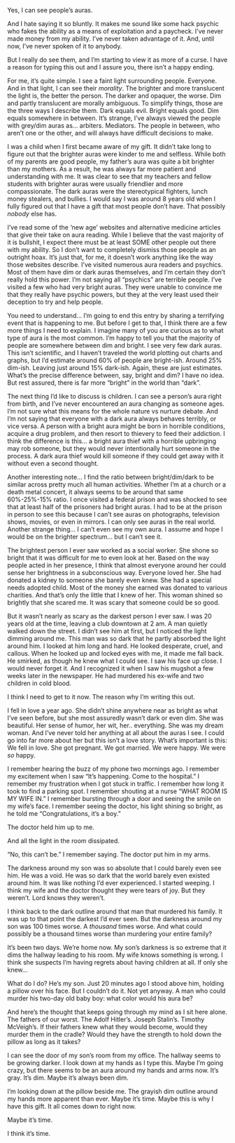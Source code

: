 Yes, I can see people’s auras. 

And I hate saying it so bluntly.  It makes me sound like some hack psychic who fakes the ability as a means of exploitation and a paycheck.  I’ve never made money from my ability. I’ve never taken advantage of it.  And, until now, I’ve never spoken of it to anybody.

But I really do see them, and I’m starting to view it as more of a curse.  I have a reason for typing this out and I assure you, there isn’t a happy ending.   

For me, it’s quite simple.  I see a faint light surrounding people.  Everyone.  And in that light, I can see their *morality*.  The brighter and more translucent the light is, the better the person.  The darker and opaquer, the worse.  Dim and partly translucent are morally ambiguous.   To simplify things, those are the three ways I describe them.  Dark equals evil.   Bright equals good.  Dim equals somewhere in between.  It’s strange, I’ve always viewed the people with grey/dim auras as… arbiters.  Mediators.  The people in between, who aren’t one or the other, and will always have difficult decisions to make.

I was a child when I first became aware of my gift.  It didn’t take long to figure out that the brighter auras were kinder to me and selfless.  While both of my parents are good people, my father’s aura was quite a bit brighter than my mothers.  As a result, he was always far more patient and understanding with me.   It was clear to see that my teachers and fellow students with brighter auras were usually friendlier and more compassionate.  The dark auras were the stereotypical fighters, lunch money stealers, and bullies.  I would say I was around 8 years old when I fully figured out that I have a gift that most people don’t have.  That possibly *nobody* else has.

I’ve read some of the ‘new age’ websites and alternative medicine articles that give their take on aura reading.  While I believe that the vast majority of it is bullshit, I expect there must be at least SOME other people out there with my ability.  So I don’t want to completely dismiss those people as an outright hoax.  It’s just that, for me, it doesn’t work anything like the way those websites describe.  I’ve visited numerous aura readers and psychics.  Most of them have dim or dark auras themselves, and I’m certain they don’t really hold this power.  I’m not saying all “psychics” are terrible people.  I’ve visited a few who had very bright auras.  They were unable to convince me that they really have psychic powers, but they at the very least used their deception to try and help people.  

You need to understand… I’m going to end this entry by sharing a terrifying event that is happening to me.  But before I get to that, I think there are a few more things I need to explain.  I imagine many of you are curious as to what type of aura is the most common.  I’m happy to tell you that the majority of people are somewhere between dim and bright.  I see very few dark auras.  This isn’t scientific, and I haven’t traveled the world plotting out charts and graphs, but I’d estimate around 60% of people are bright-ish.  Around 25% dim-ish.  Leaving just around 15% dark-ish.  Again, these are just estimates.  What’s the precise difference between, say, bright and dim?  I have no idea.  But rest assured, there is far more “bright” in the world than “dark”.

The next thing I’d like to discuss is children.  I can see a person’s aura right from birth, and I’ve never encountered an aura changing as someone ages.  I’m not sure what this means for the whole nature vs nurture debate.  And I’m not saying that everyone with a dark aura always behaves terribly, or vice versa.  A person with a bright aura might be born in horrible conditions, acquire a drug problem, and then resort to thievery to feed their addiction.  I think the difference is this… a bright aura thief with a horrible upbringing may rob someone, but they would never intentionally hurt someone in the process.  A dark aura thief would kill someone if they could get away with it without even a second thought.  

Another interesting note…  I find the ratio between bright/dim/dark to be similar across pretty much all human activities.  Whether I’m at a church or a death metal concert, it always seems to be around that same 60%-25%-15% ratio.  I once visited a federal prison and was shocked to see that at least half of the prisoners had bright auras.  I had to be at the prison in person to see this because I can’t see auras on photographs, television shows, movies, or even in mirrors.  I can only see auras in the real world.  Another strange thing… I can’t even see my own aura.   I assume and hope I would be on the brighter spectrum… but I can’t see it.

The brightest person I ever saw worked as a social worker.  She shone so bright that it was difficult for me to even look at her.  Based on the way people acted in her presence, I think that almost everyone around her could sense her brightness in a subconscious way.  Everyone loved her. She had donated a kidney to someone she barely even knew.  She had a special needs adopted child.  Most of the money she earned was donated to various charities.  And that’s only the little that I knew of her.  This woman shined so brightly that she scared me.  It was scary that someone could be so good.

But it wasn’t nearly as scary as the darkest person I ever saw.  I was 20 years old at the time, leaving a club downtown at 2 am.  A man quietly walked down the street.  I didn’t see him at first, but I noticed the light dimming around me.  This man was so dark that he partly absorbed the light around him.  I looked at him long and hard.  He looked desperate, cruel, and callous.  When he looked up and locked eyes with me, it made me fall back.  He smirked, as though he knew what I could see.  I saw his face up close.  I would never forget it.  And I recognized it when I saw his mugshot a few weeks later in the newspaper.  He had murdered his ex-wife and two children in cold blood.  

I think I need to get to it now.  The reason why I’m writing this out.  

I fell in love a year ago.  She didn’t shine anywhere near as bright as what I’ve seen before, but she most assuredly wasn’t dark or even dim.  She was beautiful.  Her sense of humor, her wit, her.. everything.  She was my dream woman.  And I’ve never told her anything at all about the auras I see.  I could go into far more about her but this isn’t a love story.  What’s important is this:  We fell in love.  She got pregnant.  We got married.  We were happy.  We were *so* happy.

I remember hearing the buzz of my phone two mornings ago.  I remember my excitement when I saw “It’s happening.  Come to the hospital.”  I remember my frustration when I got stuck in traffic.  I remember how long it took to find a parking spot.  I remember shouting at a nurse “WHAT ROOM IS MY WIFE IN.”  I remember bursting through a door and seeing the smile on my wife’s face.  I remember seeing the doctor, his light shining so bright, as he told me “Congratulations, it’s a boy.”

The doctor held him up to me.  

And all the light in the room dissipated.  

“No, this can’t be.”  I remember saying.    The doctor put him in my arms.  

The darkness around my son was so absolute that I could barely even see him.  He was a void.  He was so dark that the world barely even existed around him.  It was like nothing I’d ever experienced.  I started weeping.  I think my wife and the doctor thought they were tears of joy.  But they weren’t.  Lord knows they weren’t.

I think back to the dark outline around that man that murdered his family.  It was up to that point the darkest I’d ever seen.  But the darkness around my son was 100 times worse.  A *thousand* times worse.  And what could possibly be a thousand times worse than murdering your entire family?

It’s been two days.  We’re home now.  My son’s darkness is so extreme that it dims the hallway leading to his room.  My wife knows something is wrong.  I think she suspects I’m having regrets about having children at all.  If only she knew…

What do I do?  He’s my son.  Just 20 minutes ago I stood above him, holding a pillow over his face.  But I couldn’t do it.  Not yet anyway.  A man who could murder his two-day old baby boy: what color would his aura be? 

And here’s the thought that keeps going through my mind as I sit here alone.  The fathers of our worst.  The Adolf Hitler’s.  Joseph Stalin’s.  Timothy McVeigh’s. If their fathers knew what they would become, would they murder them in the cradle?  Would they have the strength to hold down the pillow as long as it takes?

I can see the door of my son’s room from my office.  The hallway seems to be growing darker.  I look down at my hands as I type this.  Maybe I’m going crazy, but there seems to be an aura around my hands and arms now.  It’s gray.  It’s dim.  Maybe it’s always been dim.  

I’m looking down at the pillow beside me.    The grayish dim outline around my hands more apparent than ever. Maybe it’s time.  Maybe this is why I have this gift.  It all comes down to right now.  

Maybe it’s time.

I think it’s time.
